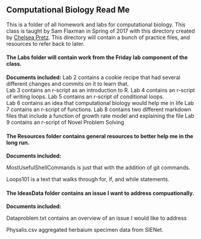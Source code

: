 ## Computational Biology Read Me

This is a folder of all homework and labs for computational biology. This class is taught by Sam Flaxman in Spring of 2017 with this directory 
created by [Chelsea Pretz](chelsea.pretz@colorado.edu). This directory will contain a bunch of practice files, and resources to refer back to later.



#### **The Labs folder** will contain work from the Friday lab component of the class. 



**Documents included:**
Lab 2 contains a cookie recipe that had several different changes and commits on it to learn that.  
Lab 3 contains an r-script as an introduction to R.
Lab 4 contains an r-script of writing loops.
Lab 5 contains an r-script of conditional loops.  
Lab 6 contains an idea that computational biology would help me in life
Lab 7 contains an r-script of functions.
Lab 8 contains two different markdown files that include a function of growth rate model and explaining the file 
Lab 9 contains an r-script of Novel Problem Solving

#### **The Resources folder** contains general resources to better help me in the long run. 


**Documents included:**


MostUsefulShellCommands is just that with the addition of git commands.  
Loops101 is a text that walks through for, if, and while statements. 



#### **The IdeasData folder** contains an issue I want to address compuationally.



**Documents included:**

Dataproblem.txt contains an overview of an issue I would like to address

  Physalis.csv aggregated herbaium specimen data from SIENet.